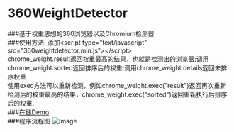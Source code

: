 # 360WeightDetector
###基于权重思想的360浏览器以及Chromium检测器</br>
###使用方法:
添加&lt;script type=&quot;text/javascript&quot; src=&quot;360weightdetector.min.js&quot;&gt;&lt;/script&gt;
</br>chrome_weight.result返回权重最高的结果，也就是检测出的浏览器;调用chrome_weight.sorted返回排序后的权重;调用chrome_weight.details返回未排序权重
</br>使用exec方法可以重新检测，例如chrome_weight.exec("result")返回再次重新检测后的权重最高的结果，chrome_weight.exec("sorted")返回重新执行后排序后的权重.</br>
###[在线Demo](http://173.255.247.235/360weightdetector_demo.html)  
###程序流程图
![image](http://173.255.247.235/360.png)
</div>
